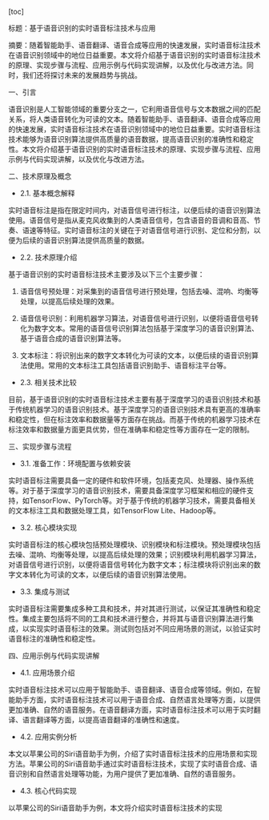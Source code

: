 
[toc]                    
                
                
标题：基于语音识别的实时语音标注技术与应用

摘要：随着智能助手、语音翻译、语音合成等应用的快速发展，实时语音标注技术在语音识别领域中的地位日益重要。本文将介绍基于语音识别的实时语音标注技术的原理、实现步骤与流程、应用示例与代码实现讲解，以及优化与改进方法。同时，我们还将探讨未来的发展趋势与挑战。

一、引言

语音识别是人工智能领域的重要分支之一，它利用语音信号与文本数据之间的匹配关系，将人类语音转化为可读的文本。随着智能助手、语音翻译、语音合成等应用的快速发展，实时语音标注技术在语音识别领域中的地位日益重要。实时语音标注技术能够为语音识别算法提供高质量的语音数据，提高语音识别的准确性和稳定性。本文将介绍基于语音识别的实时语音标注技术的原理、实现步骤与流程、应用示例与代码实现讲解，以及优化与改进方法。

二、技术原理及概念

- 2.1. 基本概念解释

实时语音标注是指在限定时间内，对语音信号进行标注，以便后续的语音识别算法使用。语音信号是指从麦克风收集到的人类语音信号，包含语音的音调和音高、节奏、语速等特征。实时语音标注的关键在于对语音信号进行识别、定位和分割，以便为后续的语音识别算法提供高质量的数据。

- 2.2. 技术原理介绍

基于语音识别的实时语音标注技术主要涉及以下三个主要步骤：

1. 语音信号预处理：对采集到的语音信号进行预处理，包括去噪、混响、均衡等处理，以提高后续处理的效果。

2. 语音信号识别：利用机器学习算法，对语音信号进行识别，以便将语音信号转化为数字文本。常用的语音信号识别算法包括基于深度学习的语音识别算法、基于语音合成的语音识别算法等。

3. 文本标注：将识别出来的数字文本转化为可读的文本，以便后续的语音识别算法使用。常用的文本标注工具包括语音识别助手、语音标注平台等。

- 2.3. 相关技术比较

目前，基于语音识别的实时语音标注技术主要有基于深度学习的语音识别技术和基于传统机器学习的语音识别技术。基于深度学习的语音识别技术具有更高的准确率和稳定性，但在标注效率和数据量等方面存在挑战。而基于传统的机器学习技术在标注效率和数据量方面更具优势，但在准确率和稳定性等方面存在一定的限制。

三、实现步骤与流程

- 3.1. 准备工作：环境配置与依赖安装

实时语音标注需要具备一定的硬件和软件环境，包括麦克风、处理器、操作系统等。对于基于深度学习的语音识别技术，需要具备深度学习框架和相应的硬件支持，如TensorFlow、PyTorch等。对于基于传统的机器学习技术，需要具备相关的文本标注工具和数据处理工具，如TensorFlow Lite、Hadoop等。

- 3.2. 核心模块实现

实时语音标注的核心模块包括预处理模块、识别模块和标注模块。预处理模块包括去噪、混响、均衡等处理，以提高后续处理的效果；识别模块利用机器学习算法，对语音信号进行识别，以便将语音信号转化为数字文本；标注模块将识别出来的数字文本转化为可读的文本，以便后续的语音识别算法使用。

- 3.3. 集成与测试

实时语音标注需要集成多种工具和技术，并对其进行测试，以保证其准确性和稳定性。集成主要包括将不同的工具和技术进行整合，并将其与语音识别算法进行集成，以实现实时语音标注的效果。测试则包括对不同应用场景的测试，以验证实时语音标注的准确性和稳定性。

四、应用示例与代码实现讲解

- 4.1. 应用场景介绍

实时语音标注技术可以应用于智能助手、语音翻译、语音合成等领域。例如，在智能助手方面，实时语音标注技术可以用于语音合成、自然语言处理等方面，以提供更加准确、自然的语音服务。在语音翻译方面，实时语音标注技术可以用于实时翻译、语言翻译等方面，以提高语音翻译的准确性和速度。

- 4.2. 应用实例分析

本文以苹果公司的Siri语音助手为例，介绍了实时语音标注技术的应用场景和实现方法。苹果公司的Siri语音助手通过实时语音标注技术，实现了实时语音合成、语音识别和自然语言处理等功能，为用户提供了更加准确、自然的语音服务。

- 4.3. 核心代码实现

以苹果公司的Siri语音助手为例，本文将介绍实时语音标注技术的实现

